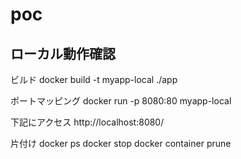 # poc
## ローカル動作確認
ビルド
docker build -t myapp-local ./app

ポートマッピング
docker run -p 8080:80 myapp-local

下記にアクセス
http://localhost:8080/

片付け
docker ps
docker stop <container id>
docker container prune
